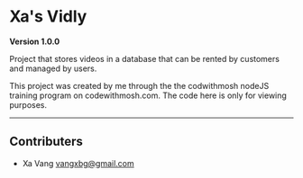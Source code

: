 # Xa's Vidly

**Version 1.0.0**

Project that stores videos in a database that can be rented by customers and managed by users.

This project was created by me through the the codwithmosh nodeJS training program on codewithmosh.com.  The code here is only for viewing purposes.

---

## Contributers

- Xa Vang <vangxbg@gmail.com>
